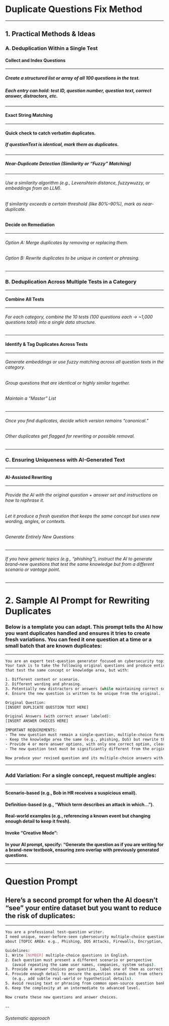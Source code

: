 # Duplicate Questions Fix Method
---
## 1. Practical Methods & Ideas
### A. Deduplication Within a Single Test
#### Collect and Index Questions
---
##### Create a structured list or array of all 100 questions in the test.
##### Each entry can hold: test ID, question number, question text, correct answer, distractors, etc.
---
#### Exact String Matching
---
#### Quick check to catch verbatim duplicates.
##### If questionText is identical, mark them as duplicates.
---
##### Near-Duplicate Detection (Similarity or “Fuzzy” Matching)
---
###### Use a similarity algorithm (e.g., Levenshtein distance, fuzzywuzzy, or embeddings from an LLM).
###### If similarity exceeds a certain threshold (like 80%–90%), mark as near-duplicate.
#### Decide on Remediation
---
###### Option A: Merge duplicates by removing or replacing them.
###### Option B: Rewrite duplicates to be unique in content or phrasing.
---
### B. Deduplication Across Multiple Tests in a Category
---
#### Combine All Tests
---
###### For each category, combine the 10 tests (100 questions each → ~1,000 questions total) into a single data structure.
---
#### Identify & Tag Duplicates Across Tests
---
###### Generate embeddings or use fuzzy matching across all question texts in the category.
###### Group questions that are identical or highly similar together.
###### Maintain a “Master” List
---
###### Once you find duplicates, decide which version remains “canonical.”
###### Other duplicates get flagged for rewriting or possible removal.
---
### C. Ensuring Uniqueness with AI-Generated Text
---
#### AI-Assisted Rewriting
---
###### Provide the AI with the original question + answer set and instructions on how to rephrase it.
###### Let it produce a fresh question that keeps the same concept but uses new wording, angles, or contexts.
###### Generate Entirely New Questions
---
###### If you have generic topics (e.g., “phishing”), instruct the AI to generate brand-new questions that test the same knowledge but from a different scenario or vantage point.
---
# 2. Sample AI Prompt for Rewriting Duplicates
### Below is a template you can adapt. This prompt tells the AI how you want duplicates handled and ensures it tries to create fresh variations. You can feed it one question at a time or a small batch that are known duplicates:
---
```bash
You are an expert test-question generator focused on cybersecurity topics. 
Your task is to take the following original questions and produce entirely new versions 
that test the same concept or knowledge area, but with:

1. Different context or scenario.
2. Different wording and phrasing.
3. Potentially new distractors or answers (while maintaining correct solution validity).
4. Ensure the new question is written to be unique from the original.

Original Question: 
[INSERT DUPLICATE QUESTION TEXT HERE]

Original Answers (with correct answer labeled): 
[INSERT ANSWER CHOICES HERE]

IMPORTANT REQUIREMENTS:
- The new question must remain a single-question, multiple-choice format.
- Keep the knowledge area the same (e.g., phishing, DoS) but rewrite the question so it cannot be identified as a near-duplicate by standard duplication checks.
- Provide 4 or more answer options, with only one correct option, clearly labeled.
- The new question text must be significantly different from the original (use new examples, new characters, new scenario elements, etc.).

Now produce your revised question and its multiple-choice answers with the correct answer indicated.
```
---
### Add Variation: For a single concept, request multiple angles:
---
#### Scenario-based (e.g., Bob in HR receives a suspicious email).
#### Definition-based (e.g., “Which term describes an attack in which...”).
#### Real-world examples (e.g., referencing a known event but changing enough detail to keep it fresh).
#### Invoke “Creative Mode”:
#### In your AI prompt, specify: “Generate the question as if you are writing for a brand-new textbook, ensuring zero overlap with previously generated questions.
---
# Question Prompt
## Here’s a second prompt for when the AI doesn’t “see” your entire dataset but you want to reduce the risk of duplicates:

---
```bash
You are a professional test-question writer. 
I need unique, never-before-seen cybersecurity multiple-choice questions 
about [TOPIC AREA: e.g., Phishing, DOS Attacks, Firewalls, Encryption, etc.].

Guidelines:
1. Write [NUMBER] multiple-choice questions in English.
2. Each question must present a different scenario or perspective 
   (avoid repeating the same user names, companies, system setups).
3. Provide 4 answer choices per question, label one of them as correct clearly.
4. Provide enough detail to ensure the question stands out from others in the same topic area 
   (e.g., add subtle real-world or hypothetical details).
5. Avoid reusing text or phrasing from common open-source question banks.
6. Keep the complexity at an intermediate to advanced level.

Now create these new questions and answer choices.
```
--
###### Systematic approach 
